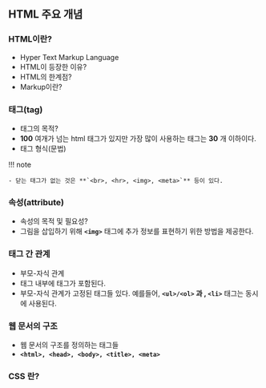 ## HTML 주요 개념


### HTML이란?

- Hyper Text Markup Language
- HTML이 등장한 이유?
- HTML의 한계점?
- Markup이란?


### 태그(tag)

- 태그의 목적?
- **100** 여개가 넘는 html 태그가 있지만 가장 많이 사용하는 태그는 **30** 개 이하이다.
- 태그 형식(문법)

!!! note

    - 닫는 태그가 없는 것은 **`<br>, <hr>, <img>, <meta>`** 등이 있다.

### 속성(attribute)

- 속성의 목적 및 필요성?
- 그림을 삽입하기 위해 **`<img>`** 태그에 추가 정보를 표현하기 위한 방법을 제공한다.

### 태그 간 관계

- 부모-자식 관계
- 태그 내부에 태그가 포함된다.
- 부모-자식 관계가 고정된 태그들 있다. 예를들어, **`<ul>/<ol>` 과 , `<li>`** 태그는 동시에 사용된다.


### 웹 문서의 구조

- 웹 문서의 구조를 정의하는 태그들
- **`<html>, <head>, <body>, <title>, <meta>`**



### CSS 란?
